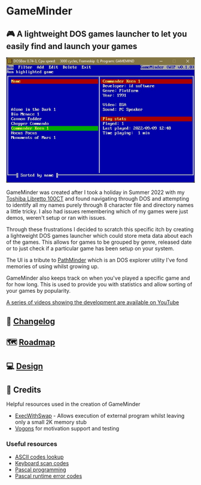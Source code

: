# GameMinder
## :video_game: A lightweight DOS games launcher to let you easily find and launch your games

[![GameMinder UI](GameMinder_v0-1-0.jpg)]([http://google.com.au/](https://www.youtube.com/playlist?list=PL10dNdIzl6W1UniVHwAFTED-wT_Ckrucw))

GameMinder was created after I took a holiday in Summer 2022 with my [Toshiba Libretto 100CT](https://www.strifestreams.com/search/libretto) and found navigating through DOS and attempting to identify all my names purely through 8 character file and directory names a little tricky. I also had issues remembering which of my games were just demos, weren't setup or ran with issues.

Through these frustrations I decided to scratch this specific itch by creating a lightweight DOS games launcher which could store meta data about each of the games. This allows for games to be grouped by genre, released date or to just check if a particular game has been setup on your system.

The UI is a tribute to [PathMinder](https://en.wikipedia.org/wiki/PathMinder) which is an DOS explorer utility I've fond memories of using whilst growing up.

GameMinder also keeps track on when you've played a specific game and for how long. This is used to provide you with statistics and allow sorting of your games by popularity.

[A series of videos showing the development are available on YouTube](https://www.youtube.com/playlist?list=PL10dNdIzl6W1UniVHwAFTED-wT_Ckrucw)

## 📑 [Changelog](https://github.com/MaverickUK/GameMinder/wiki/Changelog)
## 🗺️ [Roadmap](https://github.com/MaverickUK/GameMinder/wiki/Roadmap)
## :computer: [Design](https://github.com/MaverickUK/GameMinder/wiki/Design)

## :clap: Credits
Helpful resources used in the creation of GameMinder
* [ExecWithSwap](https://www.pcorner.com/list/PASCAL/EXECSW13.ZIP/INFO/) - Allows execution of external program whilst leaving only a small 2K memory stub
* [Vogons](https://www.vogons.org/viewtopic.php?p=1100857) for motivation support and testing

### Useful resources
* [ASCII codes lookup](https://www.ascii-codes.com/)
* [Keyboard scan codes](https://www.freepascal.org/docs-html/rtl/keyboard/kbdscancode.html)
* [Pascal programming](https://www.tutorialspoint.com/pascal/)
* [Pascal runtime error codes](https://there10han.wordpress.com/programming/pascal/free-pascal-exitcoderuntime-error-code/)
